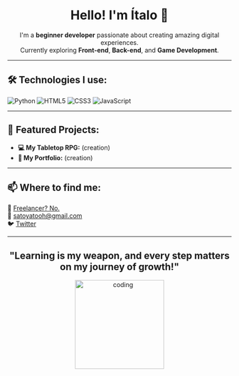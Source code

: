 <h1 align="center">Hello! I'm Ítalo 👋</h1>

<p align="center">
  I'm a <strong>beginner developer</strong> passionate about creating amazing digital experiences.<br>
  Currently exploring <strong>Front-end</strong>, <strong>Back-end</strong>, and <strong>Game Development</strong>.
</p>

---

<h2>🛠 Technologies I use:</h2>
<p>
  <img src="https://img.shields.io/badge/Python-3776AB?style=for-the-badge&logo=python&logoColor=white" alt="Python">
  <img src="https://img.shields.io/badge/HTML5-E34F26?style=for-the-badge&logo=html5&logoColor=white" alt="HTML5">
  <img src="https://img.shields.io/badge/CSS3-1572B6?style=for-the-badge&logo=css3&logoColor=white" alt="CSS3">
  <img src="https://img.shields.io/badge/JavaScript-F7DF1E?style=for-the-badge&logo=javascript&logoColor=black" alt="JavaScript">
</p>

---

<h2>🌟 Featured Projects:</h2>
<ul>
  <li><strong>💻 My Tabletop RPG:</strong> (creation)
  <li><strong>🚀 My Portfolio:</strong> (creation)
</ul>

---

<h2>📫 Where to find me:</h2>
<p>
  💼 <a href="https://yourfreelancerprofile.com">Freelancer? No. </a><br>
  📧 <a href="satoyatooh@gmail.com">satoyatooh@gmail.com</a><br>
  🐦 <a href="https://x.com/bosto_com">Twitter</a>
</p>

---

<h2 align="center">"Learning is my weapon, and every step matters on my journey of growth!"</h2>

<p align="center">
  <img src="https://media.giphy.com/media/3o7TKLEzChQ3MUx1TW/giphy.gif" alt="coding" width="200">
</p>
